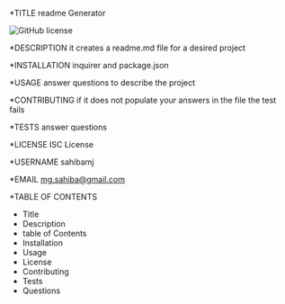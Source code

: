 *TITLE readme Generator

![GitHub license](https://img.shields.io/badge/license-MIT-blue.svg)

*DESCRIPTION
it creates a readme.md file for a desired project

*INSTALLATION
inquirer and package.json

*USAGE
answer questions to describe the project

*CONTRIBUTING
if it does not populate your answers in the file the test fails

*TESTS
answer questions

*LICENSE
ISC License

*USERNAME
sahibamj

*EMAIL
mg.sahiba@gmail.com

*TABLE OF CONTENTS

- Title
- Description
- table of Contents
- Installation
- Usage
- License
- Contributing
- Tests
- Questions
